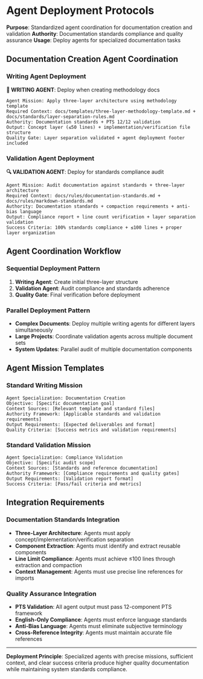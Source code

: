 # Agent Deployment Protocols

**Purpose**: Standardized agent coordination for documentation creation and validation
**Authority**: Documentation standards compliance and quality assurance
**Usage**: Deploy agents for specialized documentation tasks

## Documentation Creation Agent Coordination

### Writing Agent Deployment
**🤖 WRITING AGENT**: Deploy when creating methodology docs
```
Agent Mission: Apply three-layer architecture using methodology template
Required Context: docs/templates/three-layer-methodology-template.md + docs/standards/layer-separation-rules.md
Authority: Documentation standards + PTS 12/12 validation
Output: Concept layer (≤50 lines) + implementation/verification file structure
Quality Gate: Layer separation validated + agent deployment footer included
```

### Validation Agent Deployment
**🔍 VALIDATION AGENT**: Deploy for standards compliance audit
```
Agent Mission: Audit documentation against standards + three-layer architecture
Required Context: docs/rules/documentation-standards.md + docs/rules/markdown-standards.md
Authority: Documentation standards + compaction requirements + anti-bias language
Output: Compliance report + line count verification + layer separation validation
Success Criteria: 100% standards compliance + ≤100 lines + proper layer organization
```

## Agent Coordination Workflow

### Sequential Deployment Pattern
1. **Writing Agent**: Create initial three-layer structure
2. **Validation Agent**: Audit compliance and standards adherence
3. **Quality Gate**: Final verification before deployment

### Parallel Deployment Pattern
- **Complex Documents**: Deploy multiple writing agents for different layers simultaneously
- **Large Projects**: Coordinate validation agents across multiple document sets
- **System Updates**: Parallel audit of multiple documentation components

## Agent Mission Templates

### Standard Writing Mission
```
Agent Specialization: Documentation Creation
Objective: [Specific documentation goal]
Context Sources: [Relevant template and standard files]
Authority Framework: [Applicable standards and validation requirements]
Output Requirements: [Expected deliverables and format]
Quality Criteria: [Success metrics and validation requirements]
```

### Standard Validation Mission
```
Agent Specialization: Compliance Validation
Objective: [Specific audit scope]
Context Sources: [Standards and reference documentation]
Authority Framework: [Compliance requirements and quality gates]
Output Requirements: [Validation report format]
Success Criteria: [Pass/fail criteria and metrics]
```

## Integration Requirements

### Documentation Standards Integration
- **Three-Layer Architecture**: Agents must apply concept/implementation/verification separation
- **Component Extraction**: Agents must identify and extract reusable components
- **Line Limit Compliance**: Agents must achieve ≤100 lines through extraction and compaction
- **Context Management**: Agents must use precise line references for imports

### Quality Assurance Integration
- **PTS Validation**: All agent output must pass 12-component PTS framework
- **English-Only Compliance**: Agents must enforce language standards
- **Anti-Bias Language**: Agents must eliminate subjective terminology
- **Cross-Reference Integrity**: Agents must maintain accurate file references

---

**Deployment Principle**: Specialized agents with precise missions, sufficient context, and clear success criteria produce higher quality documentation while maintaining system standards compliance.